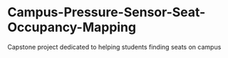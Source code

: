 # Campus-Pressure-Sensor-Seat-Occupancy-Mapping
Capstone project dedicated to helping students finding seats on campus 
